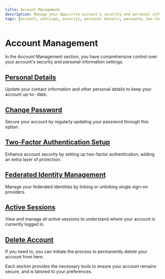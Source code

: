```yaml
---
title: Account Management
description: Manage your Appcircle account's security and personal information. Update details, change passwords, and set up two-factor authentication.
tags: [account, settings, security, personal details, password, two-factor authentication, federated identity management, active sessions, delete account]
---
```


# Account Management

In the Account Management section, you have comprehensive control over your account's security and personal information settings.

## [Personal Details](/account/account-management/my-details)

Update your contact information and other personal details to keep your account up-to- date.

## [Change Password](/account/account-management/change-password)

Secure your account by regularly updating your password through this option.

## [Two-Factor Authentication Setup](/account/account-management/authenticator-two-factor-authentication)

Enhance account security by setting up two-factor authentication, adding an extra layer of protection.

## [Federated Identity Management](/account/account-management/federated-identity-linked-login-providers)

Manage your federated identities by linking or unlinking single sign-on providers.

## [Active Sessions](/account/account-management/active-sessions)

View and manage all active sessions to understand where your account is currently logged in.

## [Delete Account](/account/account-management/delete-account)

If you need to, you can initiate the process to permanently delete your account from here.

Each section provides the necessary tools to ensure your account remains secure, and is tailored to your preferences.
